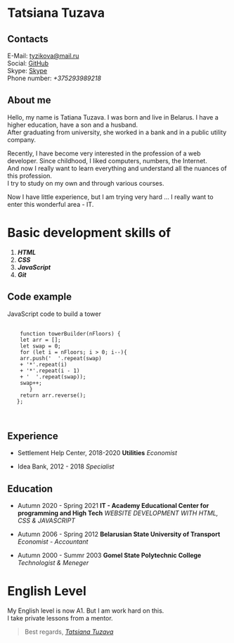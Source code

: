 # **Tatsiana Tuzava**


## Contacts
  
E-Mail: [tyzikova@mail.ru](tyzikova@mail.ru)  
Social: [GitHub](https://github.com/tyzikova)  
Skype: [Skype](https://secure.skype.com/portal/overview)  
Phone number: *+375293989218*


## About me

Hello, my name is Tatiana Tuzava. I was born and live in Belarus. I have a higher education, have a son and a husband.  
After graduating from university, she worked in a bank and in a public utility company.  

Recently, I have become very interested in the profession of a web developer. Since childhood, I liked computers, numbers, the Internet.  
And now I really want to learn everything and understand all the nuances of this profession.  
I try to study on my own and through various courses.

Now I have little experience, but I am trying very hard ... I really want to enter this wonderful area - IT.



# Basic development skills of

1.  ***HTML***
2.  ***CSS***
3.  ***JavaScript***
4.  ***Git***



## Code example

<div class="codeExample">JavaScript code to build a tower
  <pre>
    <code>
    function towerBuilder(nFloors) {  
    let arr = [];  
    let swap = 0;  
    for (let i = nFloors; i > 0; i--){  
    arr.push('  '.repeat(swap)  
    + '*'.repeat(i)   
    + '*'.repeat(i - 1)   
    + '  '.repeat(swap));  
    swap++;  
       }  
    return arr.reverse();  
   };
   </code>
   </pre>
</div>

## Experience

* Settlement Help Center, 2018-2020 **Utilities** *Economist*

* Idea Bank, 2012 - 2018  *Specialist*



## Education

* Autumn 2020 - Spring 2021 **IT - Academy Educational Center for programming and High Tech** *WEBSITE DEVELOPMENT WITH HTML, CSS & JAVASCRIPT*

* Autumn 2006 - Spring 2012 **Belarusian State University of Transport** *Economist - Accountant*

* Autumn 2000 - Summr 2003 **Gomel State Polytechnic College** *Technologist & Meneger*  



# English Level

My English level is now A1. But I am work hard on this.  
I take private lessons from a mentor.



> Best regards, *[Tatsiana Tuzava](https://tyzikova.github.io/rsschool-cv/)*